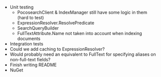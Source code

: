 ﻿- Unit testing
    - PocosearchClient & IndexManager still have some logic in them (hard to test)
    - ExpressionResolver.ResolvePredicate
    - SearchQueryBuilder
    - FullTextAttribute.Name not taken into account when indexing documents
- Integration tests
- Could we add caching to ExpressionResolver?
- Would probably need an equivalent to FullText for specifying aliases on non-full-text fields?
- Finish writing README
- NuGet